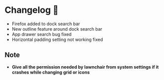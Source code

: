 # Changelog 🎉

- Firefox added to dock search bar 
- New outline feature around dock search bar 
- App drawer search bug fixed
- Horizontal padding setting not working fixed 

## Note
- **Give all the permission needed by lawnchair from system settings if it crashes while changing grid or icons**